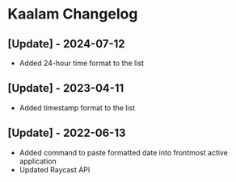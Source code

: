 # Kaalam Changelog

## [Update] - 2024-07-12

- Added 24-hour time format to the list

## [Update] - 2023-04-11

- Added timestamp format to the list

## [Update] - 2022-06-13

- Added command to paste formatted date into frontmost active application
- Updated Raycast API
